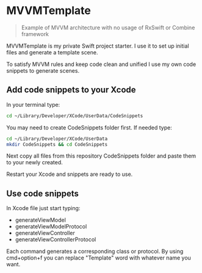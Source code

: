 # MVVMTemplate

> Example of MVVM architecture with no usage of RxSwift or Combine framework 

MVVMTemplate is my private Swift project starter.
I use it to set up initial files and generate a template scene. 

To satisfy MVVM rules and keep code clean and unified I use my own code snippets to generate scenes.

## Add code snippets to your Xcode

In your terminal type:
```sh
cd ~/Library/Developer/XCode/UserData/CodeSnippets
```
You may need to create CodeSnippets folder first. If needed type:
```sh
cd ~/Library/Developer/XCode/UserData
mkdir CodeSnippets && cd CodeSnippets
```
Next copy all files from this repository CodeSnippets folder and paste them to your newly created.

Restart your Xcode and snippets are ready to use.

## Use code snippets

In Xcode file just start typing:
- generateViewModel
- generateViewModelProtocol
- generateViewController
- generateViewControllerProtocol

Each command generates a corresponding class or protocol.
By using cmd+option+f you can replace "Template" word with whatever name you want.

